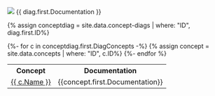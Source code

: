 
<img src="/diagrams/concept/exa{{ diag.first.ID }}.svg" />
{{ diag.first.Documentation }}


{% assign conceptdiag = site.data.concept-diags | where: "ID", diag.first.ID%}
<table>
<tr><th>Concept</th><th>Documentation</th></tr>
{%- for c in conceptdiag.first.DiagConcepts -%}
{% assign concept = site.data.concepts | where: "ID", c.ID%}
<tr><td><A href="../concepts.html#{{ c.ID }}">{{ c.Name }}</A></td><td>{{concept.first.Documentation}}</td></tr>
{%- endfor %}
</table>